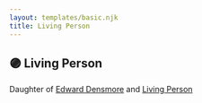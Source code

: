 ```yaml
---
layout: templates/basic.njk
title: Living Person
---
```

## 🟣 Living Person

Daughter of [Edward Densmore](/people/7/75117844) and [Living Person](/people/7/7869963)
